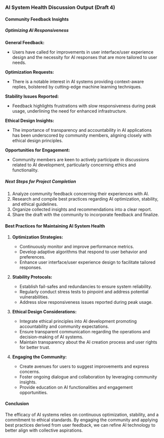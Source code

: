 

### AI System Health Discussion Output (Draft 4)

#### Community Feedback Insights

##### Optimizing AI Responsiveness

**General Feedback:**
- Users have called for improvements in user interface/user experience design and the necessity for AI responses that are more tailored to user needs.

**Optimization Requests:**
- There is a notable interest in AI systems providing context-aware replies, bolstered by cutting-edge machine learning techniques.

**Stability Issues Reported:**
- Feedback highlights frustrations with slow responsiveness during peak usage, underlining the need for enhanced infrastructure.

**Ethical Design Insights:**
- The importance of transparency and accountability in AI applications has been underscored by community members, aligning closely with ethical design principles.

**Opportunities for Engagement:**
- Community members are keen to actively participate in discussions related to AI development, particularly concerning ethics and functionality.

##### Next Steps for Project Completion
1. Analyze community feedback concerning their experiences with AI.
2. Research and compile best practices regarding AI optimization, stability, and ethical guidelines.
3. Organize collected insights and recommendations into a clear report.
4. Share the draft with the community to incorporate feedback and finalize.

#### Best Practices for Maintaining AI System Health
1. **Optimization Strategies:**
   - Continuously monitor and improve performance metrics.
   - Develop adaptive algorithms that respond to user behavior and preferences.
   - Enhance user interface/user experience design to facilitate tailored responses.

2. **Stability Protocols:**
   - Establish fail-safes and redundancies to ensure system reliability.
   - Regularly conduct stress tests to pinpoint and address potential vulnerabilities.
   - Address slow responsiveness issues reported during peak usage.

3. **Ethical Design Considerations:**
   - Integrate ethical principles into AI development promoting accountability and community expectations.
   - Ensure transparent communication regarding the operations and decision-making of AI systems.
   - Maintain transparency about the AI creation process and user rights for better trust.

4. **Engaging the Community:**
   - Create avenues for users to suggest improvements and express concerns.
   - Foster ongoing dialogue and collaboration by leveraging community insights.
   - Provide education on AI functionalities and engagement opportunities.

#### Conclusion
The efficacy of AI systems relies on continuous optimization, stability, and a commitment to ethical standards. By engaging the community and applying best practices derived from user feedback, we can refine AI technology to better align with collective aspirations.